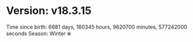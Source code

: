 # Version: v18.3.15
Time since birth: 6681 days, 160345 hours, 9620700 minutes, 577242000 seconds
Season: Winter ❄️
